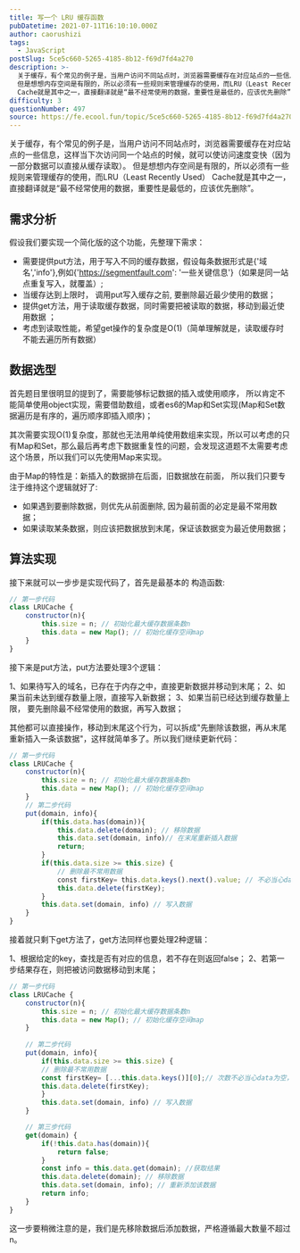```yaml
---
title: 写一个 LRU 缓存函数
pubDatetime: 2021-07-11T16:10:10.000Z
author: caorushizi
tags:
  - JavaScript
postSlug: 5ce5c660-5265-4185-8b12-f69d7fd4a270
description: >-
  关于缓存，有个常见的例子是，当用户访问不同站点时，浏览器需要缓存在对应站点的一些信息，这样当下次访问同一个站点的时候，就可以使访问速度变快（因为一部分数据可以直接从缓存读取）。
  但是想想内存空间是有限的，所以必须有一些规则来管理缓存的使用，而LRU（Least Recently Used）
  Cache就是其中之一，直接翻译就是“最不经常使用的数据，重要性是最低的，应该优先删除”。 需求分析 假设我
difficulty: 3
questionNumber: 497
source: https://fe.ecool.fun/topic/5ce5c660-5265-4185-8b12-f69d7fd4a270
---
```


关于缓存，有个常见的例子是，当用户访问不同站点时，浏览器需要缓存在对应站点的一些信息，这样当下次访问同一个站点的时候，就可以使访问速度变快（因为一部分数据可以直接从缓存读取）。 但是想想内存空间是有限的，所以必须有一些规则来管理缓存的使用，而LRU（Least Recently Used） Cache就是其中之一，直接翻译就是“最不经常使用的数据，重要性是最低的，应该优先删除”。

## 需求分析

假设我们要实现一个简化版的这个功能，先整理下需求：

* 需要提供put方法，用于写入不同的缓存数据，假设每条数据形式是{'域名','info'},例如{'https://segmentfault.com': '一些关键信息'}（如果是同一站点重复写入，就覆盖）;
* 当缓存达到上限时， 调用put写入缓存之前, 要删除最近最少使用的数据；
* 提供get方法，用于读取缓存数据，同时需要把被读取的数据，移动到最近使用数据 ；
* 考虑到读取性能，希望get操作的复杂度是O(1)（简单理解就是，读取缓存时不能去遍历所有数据）

## 数据选型

首先题目里很明显的提到了，需要能够标记数据的插入或使用顺序， 所以肯定不能简单使用object实现，需要借助数组，或者es6的Map和Set实现(Map和Set数据遍历是有序的，遍历顺序即插入顺序)；

其次需要实现O(1)复杂度，那就也无法用单纯使用数组来实现，所以可以考虑的只有Map和Set，那么最后再考虑下数据重复性的问题，会发现这道题不太需要考虑这个场景，所以我们可以先使用Map来实现。

由于Map的特性是：新插入的数据排在后面，旧数据放在前面， 所以我们只要专注于维持这个逻辑就好了:

* 如果遇到要删除数据，则优先从前面删除, 因为最前面的必定是最不常用数据；
* 如果读取某条数据，则应该把数据放到末尾，保证该数据变为最近使用数据；

## 算法实现

接下来就可以一步步是实现代码了，首先是最基本的 构造函数:

```js
// 第一步代码
class LRUCache {
    constructor(n){
        this.size = n; // 初始化最大缓存数据条数n
        this.data = new Map(); // 初始化缓存空间map
    }
}
```

接下来是put方法，put方法要处理3个逻辑：

1、如果待写入的域名，已存在于内存之中，直接更新数据并移动到末尾；
2、如果当前未达到缓存数量上限，直接写入新数据；
3、如果当前已经达到缓存数量上限， 要先删除最不经常使用的数据，再写入数据；


其他都可以直接操作，移动到末尾这个行为，可以拆成"先删除该数据，再从末尾重新插入一条该数据"，这样就简单多了。所以我们继续更新代码：
```js
// 第一步代码
class LRUCache {
    constructor(n){
        this.size = n; // 初始化最大缓存数据条数n
        this.data = new Map(); // 初始化缓存空间map
    }
    // 第二步代码
    put(domain, info){
        if(this.data.has(domain)){
            this.data.delete(domain); // 移除数据
            this.data.set(domain, info)// 在末尾重新插入数据
            return;
        }
        if(this.data.size >= this.size) {
            // 删除最不常用数据
            const firstKey= this.data.keys().next().value; // 不必当心data为空，因为this.size 一般不会取0，满足this.data.size >= this.size时，this.data自然也不为空。
            this.data.delete(firstKey);
        }
        this.data.set(domain, info) // 写入数据
    }
}
```

接着就只剩下get方法了，get方法同样也要处理2种逻辑：

1、根据给定的key，查找是否有对应的信息，若不存在则返回false；
2、若第一步结果存在，则把被访问数据移动到末尾；

```js
// 第一步代码
class LRUCache {
    constructor(n){
        this.size = n; // 初始化最大缓存数据条数n
        this.data = new Map(); // 初始化缓存空间map
    }
    
    // 第二步代码
    put(domain, info){
        if(this.data.size >= this.size) {
        // 删除最不常用数据
        const firstKey= [...this.data.keys()][0];// 次数不必当心data为空，因为this.size 一般不会取0，满足this.data.size >= this.size时，this.data自然也不为空。
        this.data.delete(firstKey);
        }
        this.data.set(domain, info) // 写入数据
    }

    // 第三步代码
    get(domain) {
        if(!this.data.has(domain)){
            return false;
        }
        const info = this.data.get(domain); //获取结果
        this.data.delete(domain); // 移除数据
        this.data.set(domain, info); // 重新添加该数据
        return info;
    }
}
```

这一步要稍微注意的是，我们是先移除数据后添加数据，严格遵循最大数量不超过n。



